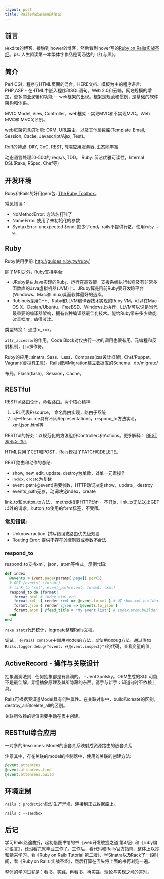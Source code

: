 ```yaml
---
layout: post
title: Rails实战圣经阅读笔记
---
```


## 前言

由xdite的博客，接触到ihower的博客，然后看到ihover写的[Ruby on Rails实战圣经](http://ihower.tw/rails4/index.html)。ps: 人生阅读第一本繁体字作品是司汤达的《红与黑》。

## 简介

Perl CGI，程序与HTML页面的混合，HERE文档。模板为主的程序语言: PHP,ASP - 在HTML中嵌入程序和SQL语句。Web 2.0和云端，网站规模的增加，更多商业逻辑和功能 -- web框架的出现。框架是规范和惯例，是基础的软件架构和体系。

MVC: Model, View, Controller。web框架 - 实现MVC和不实现MVC。Web MVC和 MVC的区别。

web框架包含的功能: ORM, URL路由，以及其他函数库(Template, Email, Session, Cache, Javascript/Ajax, Test)。

RoR的特点: DRY, CoC, REST, 前端应用服务器, 生态圈丰富

动态语言处理50-500的 reqs/s, TDD。 Ruby: 简洁优雅可读性，Internal DSL(Rake, RSpec, Chef等)

## 开发环境

Ruby和Rails的好用gem包: [The Ruby Toolbox](http://ruby-toolbox.com/)。

常见错误： 

* NoMethodError: 方法名打错了
* NameError: 使用了未初始化的参数
* SyntaxError: unexpected $end: 缺少了end，rails不提供行数，使用`ruby -w`。

## Ruby

Ruby使用手册: <http://guides.ruby.tw/ruby/>

除了MRI之外，Ruby支持平台: 

* JRuby是由Java实现的Ruby，运行在高效能、支援系统执行线程及有非常多函数库的Java虚拟机器(JVM)上。JRuby算是目前Ruby要开发跨平台(Windows、Mac和Linux)桌面软体最好的选择。
* Rubinuis是用C++、Ruby和LLVM编译器技术实现的Ruby VM，可以在Mac OS X、Debian/Ubuntu、FreeBSD、Windows上执行。LLVM可以说是当代最重要的编译器架构，拥有各种编译器最佳化技术。能给Ruby带来多少效能改善幅度，值得关注。

类型转换： 通过to_xxx。

`attr_accessor`的作用，Code Block对仅执行一次的调用也很有用。元编程和反射机制，`||=`操作符。

Ruby的应用: sinatra, Sass、Less、Compass(css设计框架), Chef/Puppet, Vagrant(虚拟机工具)。Rails使用Migration建立数据库的Schema，db/migrate/

布局，Flash(flash)，Session，Cache。

## RESTful

RESTful路由设计，命名路由。两个核心精神: 

1. URL代表Resource， 命名路由实现，路由子系统
2. 同一Resource具有不同Representations，respond_to方法实现，xml,json,html等

RESTful的好处：以规范化的方法组织Controllers和Actions。更多解释： [REST和RESTful](http://ihower.tw/blog/archives/1542)。

HTML只用了GET和POST，Rails模拟了PATCH和DELETE。

REST路由和动作的总结: 

* show, new, edit, update, destroy为单数，对单一元素操作
* index, create为复数
* event_path(@event)需要参数，HTTP动词决定show，update，destroy
* events_path无参，动词决定index，create

link_to和button_to方法，:method指定HTTP动作。不开js，link_to无法送出GET以外的请求，button_to使用的form标签，不受限。

### 常见错误: 

* Unknown action: 拼写错误或路由优先级规则
* Routing Error: 提供不存在的控制器或参数不合法

### respond_to

respond_to支持xml，json，atom等格式。示例代码:

```ruby
def index
  @events = Event.page(params[:page]).per(5)
  # GET /events(.:foramt)
  # link_to "xml", event_path(event, format: :xml)
  respond_to do |format|
    format.html # index.html.erb
    format.xml  { render :xml => @event.to_xml } # 或 show.xml.builder
    foramt.json { render :json => @events.to_json }
    foramt.atom { @feed_title = "My event list"} # index.atom.builder
  end
end
```

`rake stats`代码统计，logroate整理Rails文档。

调试： 在`rails console`中调用Model的方法，或使用debug方法。通过类似`Rails.logger.debug("event: #{@event.inspect}")`的代码，查看变量的值。

## ActiveRecord - 操作与关联设计

抽象漏洞法则：任何抽象都是有漏洞的。 - Jeol Spolsky。ORM生成的SQL可能不是最佳解，弄懂抽象原理及其所隐藏的东西。高手与新手：知道何时不依赖工具。

Rails可根据表知道Model具有何种属性。在关联对象中，build和create的区别，destroy_all和delete_all的区别。

关联所依赖的键值需要手动在表中创建。

## RESTful综合应用

一对多的Resources: Model的嵌套关系映射成资源路由的嵌套关系

注意其中，存在关联的model的控制器中，使用的关联的创建方法: 

```ruby
@event.attendees
@event.attendees.find
@event.attendees.build
```

## 环境定制

`rails c production`启动生产环境，连接到正式数据库上。

`rails c --sandbox`

## 后记

学习Rails路途曲折，起初借图书馆的书《web开发敏捷之道 第4版》和《ruby编程语言》，还没看完就毕业工作了。工作后，看代码和Rails官方指南，整体上以抄和猜来学习。看《Ruby on Rails Tutorial 第二版》，学Sinatra以及Rack了一段时间，看《Ruby on Rails 实战圣经》，然后打算在回头将上面的书再浏览一遍。

整体的学习过程是：看书，实践，再看书，再实践。理论与实现之间的差别。
